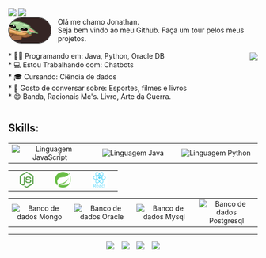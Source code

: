 <div>
    <a target="_blank" href="https://www.linkedin.com/in/jonathan-da-silva-4b61b1215/"><img src="https://img.shields.io/badge/-LinkedIn-0077B5?style=for-the-badge&logo=Linkedin&logoColor=white"  Width="10%"></img></a>
	<a target="_blank" href="mailto:jonathansilvadevjpldv@gmail.com"><img src="https://img.shields.io/badge/-Gmail-D14836?style=for-the-badge&logo=Gmail&logoColor=white" Width="8%"></img></a>   
</div>

<diV style="display:flex;">
    <div style="margin-right: 3%">
    	<img  style="border:solid 1px; border-radius: 60px" height="50px" Width="90px" src="yoda.gif" />
 	</div>
    <div>
    	<p style="margin:0">Olá me chamo Jonathan.</p>
		<p style="margin:0">Seja bem vindo ao meu  Github. Faça um tour pelos meus projetos.</p>
	</div>
</diV>



<div style="display:flex; justify-content:space-between;"> 
    <p>
        <span>* 👨‍💻 Programando em: Java, Python, Oracle DB</span>
        <br><span>* 💻 Estou Trabalhando com: Chatbots</span>
        <br><span>* 🎓 Cursando: Ciência de dados</span>
        <br><span>* 💬 Gosto de conversar sobre: Esportes, filmes e livros</span>
        <br><span>* 😄 Banda, Racionais Mc's. Livro, Arte da Guerra.</span>
    </p>
	<p><img align='center' src="https://github-readme-stats.vercel.app/api/top-langs/?username=JonathanSRS&&theme=dark&layout=compact"></p>
</div>

 ## Skills:

 <div align="center">
     <table>
         <tbody>
         	  <!--<img height="32px" src="https://cdn.svgporn.com/logos/c.svg">-->
     		<td align="center" width="21%"><img height="32px" src="https://cdn.svgporn.com/logos/javascript.svg" alt="Linguagem JavaScript"></td>
    		<td align="center" width="21%"><img height="32px" src="https://cdn.svgporn.com/logos/java.svg" alt="Linguagem Java"></td>
			<td align="center" width="21%"><img height="32px" src="https://cdn.svgporn.com/logos/python.svg" alt="Linguagem Python"></td>
       </tbody>
     </table>
     <table>
         <tbody>
         	 	<td align="center" width="21%"><img height="32px" src="nodejs-icon.svg" alt="Framework Node"></td>
                <td align="center" width="21%"><img height="32px" src="spring-framework-icon.svg" alt="Framework Spring"></td>
             <td align="center" width="21%"><img height="32px" src="https://raw.githubusercontent.com/devicons/devicon/master/icons/react/react-original-wordmark.svg" alt="Framework React"></td>
         </tbody>
     </table>
     <table>
	<tbody>
        <td align="center" width="21%"><img height="32px" src="https://cdn.svgporn.com/logos/mongodb.svg" alt="Banco de dados Mongo"></td>
		<td align="center" width="21%"><img height="20px" src="https://cdn.svgporn.com/logos/oracle.svg" alt="Banco de dados Oracle"></td>
        <td align="center" width="21%"><img height="32px" src="https://cdn.svgporn.com/logos/mysql.svg" alt="Banco de dados Mysql"></td>
		<td align="center" width="21%"><img height="32px" src="https://cdn.svgporn.com/logos/postgresql.svg" alt="Banco de dados Postgresql"></td>
	<tbody>
</table>
</div>


<hr>
<div align="center">
<div  class='row' align="center"> 
    <img height="28px" src="https://cdn.svgporn.com/logos/eclipse.svg"> &ensp;
    <img height="28px" src="https://cdn.svgporn.com/logos/postman.svg"> &ensp;
    <!--<img height="32px" src="https://cdn.svgporn.com/logos/git.svg"> &ensp;-->
    <!--<img height="32px" src="https://img.icons8.com/color/000000/command-line.png"> &ensp;-->
    <!--<img height="32px" src="https://cdn.svgporn.com/logos/bash.svg"> &ensp;-->
    <img height="32px" src="https://cdn.svgporn.com/logos/asana.svg"> &ensp;
    <img height="30x" src="https://img.icons8.com/color/48/000000/microsoft-excel-2019--v1.png"> 
</div>
